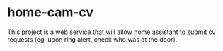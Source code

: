 # home-cam-cv
This project is a web service that will allow home assistant to submit cv requests (eg, upon ring alert, check who was at the door).